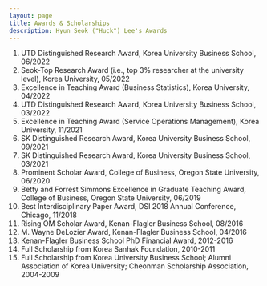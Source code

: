 ```yaml
---
layout: page
title: Awards & Scholarships
description: Hyun Seok ("Huck") Lee's Awards
---
```



<!-- ### <u>Awards </u>-->
1. UTD Distinguished Research Award, Korea University Business School, 06/2022
2. Seok-Top Research Award (i.e., top 3% researcher at the university level), Korea University, 05/2022
3. Excellence in Teaching Award (Business Statistics), Korea University, 04/2022
4. UTD Distinguished Research Award, Korea University Business School, 03/2022
5. Excellence in Teaching Award (Service Operations Management), Korea University, 11/2021
6. SK Distinguished Research Award, Korea University Business School, 09/2021
7. SK Distinguished Research Award, Korea University Business School, 03/2021
8. Prominent Scholar Award, College of Business, Oregon State University, 06/2020
9. Betty and Forrest Simmons Excellence in Graduate Teaching Award, College of Business, Oregon State University, 06/2019
10. Best Interdisciplinary Paper Award, DSI 2018 Annual Conference, Chicago, 11/2018
11. Rising OM Scholar Award, Kenan-Flagler Business School, 08/2016
12. M. Wayne DeLozier Award, Kenan-Flagler Business School, 04/2016
13. Kenan-Flagler Business School PhD Financial Award, 2012-2016
14. Full Scholarship from Korea Sanhak Foundation, 2010-2011
15. Full Scholarship from Korea University Business School; Alumni Association of Korea University; Cheonman Scholarship Association, 2004-2009

<!-- 
[click here for the most recent version of the paper]({{ BASE_PATH}}/pages/working_papers/sample-working-paper.pdf)
-->

<!-- Note: this is how to write a comment in HTML. Everything in here won't show up on your webpage.-->

<!--
To increase the size of the title, use fewer # in front of the paper title.
To decrease the size of the title, use more #. 
To remove the italics, remove the * before and after the description
To remove the underline from the title, remove the <u> tags (<u> and </u>)
-->
